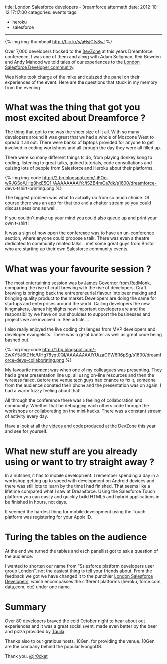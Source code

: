 title: London Salesforce developers - Dreamforce aftermath
date: 2012-10-12 17:17:00
categories: events
tags: 
- heroku
- salesforce
---

{% img img-thumbnail http://flic.kr/s/aHsjCfs8vJ %}

Over 7,000 developers flocked to the [DevZone](http://events.developerforce.com/conference/dreamforce) at this years Dreamforce conference.  I was one of them and along with Adam Seligman, Keir Bowden and Andy Mahood we told tales of our experiences to the [London Salesforce Developer community](http://www.meetup.com/LondonSalesforceDevelopers/).

Wes Nolte took charge of the mike and quizzed the panel on their experiences of the event.  Here are the questions that stuck in my memory from the evening

# What was the thing that got you most excited about Dreamforce ?
The thing that got to me was the sheer size of it all.  With so many developers around it was great that we had a whole of Moscone West to spread it all out.  There were banks of laptops provided for anyone to get involved in coding workshops and all through the day they were all filled up.

There were so many different things to do, from playing donkey kong to coding, listening to great talks, guided tutorials, code consultations and quizing lots of people from Salesforce and Heroku about their platforms.

{% img img-code http://2.bp.blogspot.com/-iFOo-wRJGSo/UHg8hxE5Q1I/AAAAAAAAIYc/iSZB4mCa7dk/s1600/dreamforce-devs-tshirt-printing.png %}

The biggest problem was what to actually do from so much choice.  Of course there was an app for that too and a chatter stream so you could discuss sessions as well.

If you couldn't make up your mind you could also queue up and print your own t-shirt!

It was a sign of how open the conference was to have an [un-conference](http://en.wikipedia.org/wiki/Unconference) section, where anyone could propose a talk.  There was even a theatre dedicated to community related talks.  I met some great guys from Bristol who are starting up their own Salesforce community events.

# What was your favourite session ?

The most entertaining session was by [James Governor from RedMonk](http://redmonk.com/jgovernor/2012/09/21/dreamforce-12-crazy-big-with-lower-barriers/), comparing the rise of craft brewing with the rise of developers.  Craft brewing is bringing back the entrepreneurial flavour into beer making and bringing quality product to the market. Developers are doing the same for startups and enterprises around the world.  Calling developers the new kingmakers, James highlights how important developers are and the responsibility we have on our shoulders to support the businesses and projects we are involved in. See article....

I also really enjoyed the live coding challenges from MVP developers and developer evangelists.  There was a great banter as well as great code being bashed out.

{% img img-code http://1.bp.blogspot.com/-ZwXY5J6tDHc/UHg78yqt0QI/AAAAAAAAIYU/zaOPW6R6pSg/s1600/dreamforce-devs-collaborating.png %}

My favourite moment was when one of my colleagues was presenting.  They had a great presentation line up, all using on-line resources and then the wireless failed.  Before the venue tech guys had chance to fix it, someone from the audience donated their phone and the presentation was on again.  I had a warm fuzzy feeling about that!

All through the conference there was a feeling of collaboration and community.  Whether that be debugging each others code through the workshops or collaborating on the mini-hacks.  There was a constant stream of activity every day.

Have a look at [all the videos and code](http://developer.force.com/dreamforce) produced at the DevZone this year and see for yourself.

# What new stuff are you already using or want to try straight away ?

In a nutshell, it has to mobile development.  I remember spending a day in a workshop getting up to speed with development on Android devices and there was still lots to learn by the time I had finished.  That seems like a lifetime compared what I saw at Dreamforce.  Using the Salesforce Touch platform you can easily and quickly build HTML5 and hybrid applications in be finished in hours, not days.

It seemed the hardest thing for mobile development using the Touch platform was registering for your Apple ID.

# Turing the tables on the audience

At the end we turned the tables and each panellist got to ask a question of the audience.

I wanted to shorten our name from "Salesforce platform developers user group London", not the easiest thing to tell your friends about.  From the feedback we got we have changed it to the punchier [London Salesforce Developers](http://www.meetup.com/LondonSalesforceDevelopers/), which encompasses the different platforms (heroku, force.com, data,com, etc) under one name.

# Summary
Over 80 developers braved the cold October night to hear about out experiences and it was a great social event, made even better by the beer and pizza provided by [Tquila](http://www.tquila.com/).

Thanks also to our gratious hosts, 10Gen, for providing the venue.  10Gen are the company behind the popular MongoDB.

Thank you.
[@jr0cket](https://twitter.com/jr0cket)
